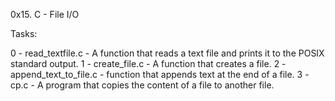 0x15. C - File I/O

Tasks:

0 - read_textfile.c - A function that reads a text file and prints it to the POSIX standard output.
1 - create_file.c - A function that creates a file.
2 - append_text_to_file.c - function that appends text at the end of a file.
3 - cp.c - A program that copies the content of a file to another file.
